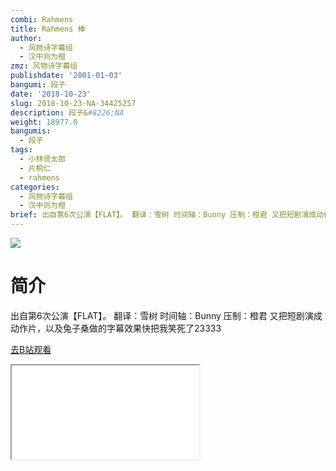 ```yaml
---
combi: Rahmens
title: Rahmens 棒
author:
  - 风物诗字幕组
  - 汉中则为橙
zmz: 风物诗字幕组
publishdate: '2001-01-03'
bangumi: 段子
date: '2018-10-23'
slug: 2018-10-23-NA-34425257
description: 段子&#8226;NA
weight: 18977.0
bangumis:
  - 段子
tags:
  - 小林贤太郎
  - 片桐仁
  - rahmens
categories:
  - 风物诗字幕组
  - 汉中则为橙
brief: 出自第6次公演【FLAT】。 翻译：雪树 时间轴：Bunny 压制：橙君 又把短剧演成动作片，以及兔子桑做的字幕效果快把我笑死了23333
---
```

![](https://i.imgur.com/SRLQ4dk.jpg)
# 简介  
出自第6次公演【FLAT】。
翻译：雪树 时间轴：Bunny 压制：橙君
又把短剧演成动作片，以及兔子桑做的字幕效果快把我笑死了23333  

[去B站观看](https://www.bilibili.com/video/av34425257/)
<div class ="resp-container"><iframe class="testiframe" src="//player.bilibili.com/player.html?aid=34425257"", scrolling="no", allowfullscreen="true" > </iframe></div> 
